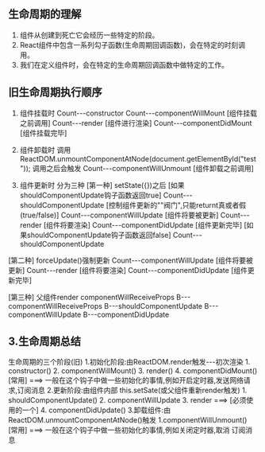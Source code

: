 ## 生命周期的理解
1. 组件从创建到死亡它会经历一些特定的阶段。
2. React组件中包含一系列勾子函数(生命周期回调函数)，会在特定的时刻调用。
3. 我们在定义组件时，会在特定的生命周期回调函数中做特定的工作。



## 旧生命周期执行顺序
1. 组件挂载时
Count---constructor
Count---componentWillMount [组件挂载之前调用]
Count---render [组件进行渲染]
Count---componentDidMount [组件挂载完毕]

2. 组件卸载时 调用 ReactDOM.unmountComponentAtNode(document.getElementById("test"));
调用之后会触发
Count---componentWillUnmount [组件卸载之前调用]


2. 组件更新时 分为三种 
[第一种] setState({})之后 
[如果shouldComponentUpdate钩子函数返回true]
Count---shouldComponentUpdate  [控制组件更新的""阀门",只能returnt真或者假(true/false)]
Count---componentWillUpdate [组件将要被更新]
Count---render [组件将要渲染]
Count---componentDidUpdate [组件更新完毕]
[如果shouldComponentUpdate钩子函数返回false]
Count---shouldComponentUpdate

[第二种] forceUpdate()强制更新
Count---componentWillUpdate [组件将要被更新]
Count---render [组件将要渲染]
Count---componentDidUpdate [组件更新完毕]

[第三种] 父组件render componentWillReceiveProps
B---componentWillReceiveProps
B---shouldComponentUpdate
B---componentWillUpdate
B---componentDidUpdate   



## 3.生命周期总结
生命周期的三个阶段(旧)
1.初始化阶段:由ReactDOM.render触发---初次渲染
    1. constructor()
    2. componentWillMount()
    3. render()
    4. componentDidMount() [常用] 
    ===> 一般在这个钩子中做一些初始化的事情,例如开启定时器,发送网络请求,订阅消息
2.更新阶段:由组件内部 this.setSate(或父组件重新render触发)
    1. shouldComponentUpdate()
    2. componentWillUpdate
    3. render ===> [必须使用的一个]
    4. componentDidUpdate()
3.卸载组件:由ReactDOM.unmountComponentAtNode()触发
    1.componentWillUnmount() [常用]
    ===> 一般在这个钩子中做一些初始化的事情,例如关闭定时器,取消 订阅消息


